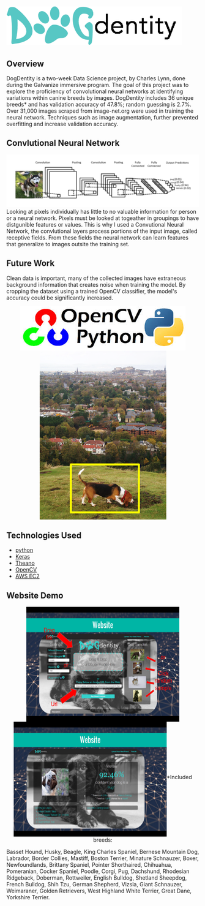 # ![graph1](doc/logo.png)

## Overview
DogDentity is a two-week Data Science project, by Charles Lynn, done during the Galvanize immersive program. The goal of this project was to explore the proficiency of convolutional neural networks at identifying variations within canine breeds by images. DogDentity includes 36 unique breeds* and has validation accuracy of 47.8%; random guessing is 2.7%. Over 31,000 images scraped from image-net.org were used in training the neural network. Techniques such as image augmentation, further prevented overfitting and increase validation accuracy.

## Convlutional Neural Network
![CNN](doc/CNN2.png)
Looking at pixels individually has little to no valuable information for person or a neural network. Pixels must be looked at togeather in groupings to have distgunible features or values. This is why I used a Convutional Neural Network, the convlutional layers process portions of the input image, called receptive fields. From these fields the neural network can learn features that generalize to images outsite the training set. 


## Future Work
Clean data is important, many of the collected images have extraneous background information that creates noise when training the model. By cropping the dataset using a trained OpenCV classifier, the model's accuracy could be significantly increased.
<p align="center">
  <img align="middle" src="doc/opencv-python.jpg" alt="opencv-python">
  <img align="middle" src="doc/crop.png" alt="cv2crop">
</p>


## Technologies Used
- [python](https://www.python.org/)
- [Keras](http://keras.io/)
- [Theano](http://deeplearning.net/software/theano/)
- [OpenCV](http://opencv.org/)
- [AWS EC2](https://aws.amazon.com/)


## Website Demo 
<p align="center">
  <img align="middle" src="doc/website.png" alt="website1" height="300" width="400">
  <img align="middle" src="doc/website2.png" alt="website2" height="300" width="400>
</p>
- API by Charles Lynn, Web Design by Chris Castro.
- 
- [DogDenity API GitHub](https://github.com/CharlesLynn/DogDenity_API)
- [DogDenity Website (Under Construction!)](http://54.205.134.57:5000/static/dogdentity/public/index.html)

## *Included breeds:
Basset Hound, Husky, Beagle, King Charles Spaniel, Bernese Mountain Dog, Labrador, Border Collies, Mastiff, Boston Terrier, Minature Schnauzer, Boxer, Newfoundlands, Brittany Spaniel, Pointer Shorthaired, Chihuahua, Pomeranian, Cocker Spaniel, Poodle, Corgi, Pug, Dachshund, Rhodesian Ridgeback, Doberman, Rottweiler, English Bulldog, Shetland Sheepdog, French Bulldog, Shih Tzu, German Shepherd, Vizsla, Giant Schnauzer, Weimaraner, Golden Retrievers, West Highland White Terrier, Great Dane, Yorkshire Terrier.

